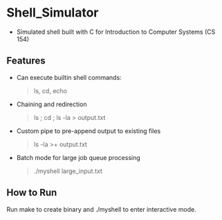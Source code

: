 # Shell_Simulator

- Simulated shell built with C for Introduction to Computer Systems (CS 154)

## Features

- Can execute builtin shell commands:

  > ls, cd, echo

- Chaining and redirection

  > ls ; cd ; ls -la > output.txt

- Custom pipe to pre-append output to existing files

  > ls -la >+ output.txt

- Batch mode for large job queue processing

  > ./myshell large_input.txt

## How to Run

Run make to create binary and ./myshell to enter interactive mode.
